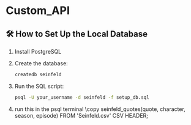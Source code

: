 # Custom_API
## 🛠 How to Set Up the Local Database

1. Install PostgreSQL
2. Create the database:
    ```bash
    createdb seinfeld
    ```
3. Run the SQL script:
    ```bash
    psql -U your_username -d seinfeld -f setup_db.sql
    ```
4. run this in the psql terminal
    \copy seinfeld_quotes(quote, character, season, episode) FROM 'Seinfeld.csv' CSV HEADER;

    ```
